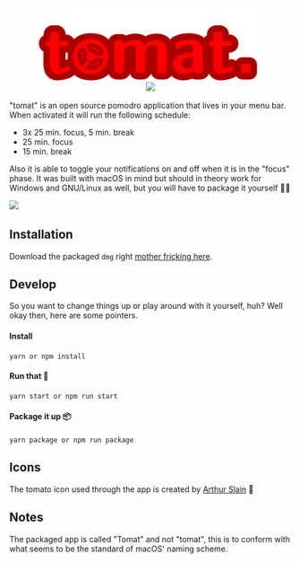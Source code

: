 <div align="center">
  <img src="logo.png" width="400">
</div>

<div align="center">
  <img src="https://img.shields.io/badge/License-MIT-yellow.svg">
</div>

"tomat" is an open source pomodro application that lives in your menu bar. When activated it will run the following schedule:

- 3x 25 min. focus, 5 min. break
- 25 min. focus
- 15 min. break

Also it is able to toggle your notifications on and off when it is in the "focus" phase. It was built with macOS in mind but should in theory work for Windows and GNU/Linux as well, but you will have to package it yourself :man_shrugging:



![](show-and-tell.gif)



## Installation

Download the packaged `dmg` right [mother fricking here]().

## Develop

So you want to change things up or play around with it yourself, huh? Well okay then, here are some pointers.

#### Install 

```
yarn or npm install
```

#### Run that :shit:
```
yarn start or npm run start
```

#### Package it up 📦
```
yarn package or npm run package
```

## Icons

The tomato icon used through the app is created by [Arthur Slain](https://thenounproject.com/ArtZ91/) :tada:

## Notes

The packaged app is called "Tomat" and not "tomat", this is to conform with what seems to be the standard of macOS' naming scheme.
